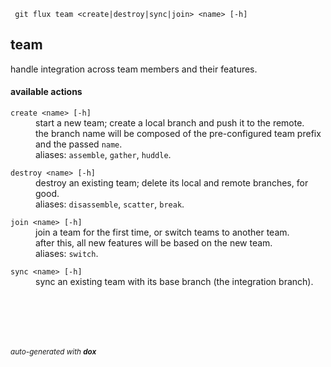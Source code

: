
     git flux team <create|destroy|sync|join> <name> [-h]


## team

handle integration across team members and their features.

#### available actions

<dl>
	<dt><code>create &lt;name&gt; [-h]</code></dt>
	<dd>start a new team; create a local branch and push it to the remote.<br/>
the branch name will be composed of the pre-configured team prefix and the passed <code>name</code>.<br/>
aliases: <code>assemble</code>, <code>gather</code>, <code>huddle</code>.<br/></dd>
</dl>
<dl>
	<dt><code>destroy &lt;name&gt; [-h]</code></dt>
	<dd>destroy an existing team; delete its local and remote branches, for good.<br/>
aliases: <code>disassemble</code>, <code>scatter</code>, <code>break</code>.<br/></dd>
</dl>
<dl>
	<dt><code>join &lt;name&gt; [-h]</code></dt>
	<dd>join a team for the first time, or switch teams to another team.<br/>
after this, all new features will be based on the new team.<br/>
aliases: <code>switch</code>.<br/></dd>
</dl>
<dl>
	<dt><code>sync &lt;name&gt; [-h]</code></dt>
	<dd>sync an existing team with its base branch (the integration branch).<br/></dd>



<br/><br/>
---
<sub><i>auto-generated with <b>dox</b></i></sub>
